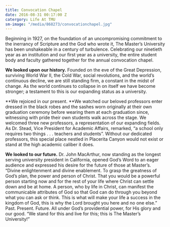 ```yaml
---
title: Convocation Chapel
date: 2016-08-31 00:17:00 Z
catergory: Life At TMU
sm-image: "/media/868273/convocationchapel.jpg"
---
```


Beginning in 1927, on the foundation of an uncompromising commitment to the inerrancy of Scripture and the God who wrote it, The Master’s University has been unshakeable in a century of turbulence. Celebrating our ninetieth year as an institution and our first year as a university, the entire student body and faculty gathered together for the annual convocation chapel.

**We looked upon our history.** Founded on the eve of the Great Depression, surviving World War II, the Cold War, social revolutions, and the world’s continuous decline, we are still standing firm, a constant in the midst of change. As the world continues to collapse in on itself we have become stronger; a testament to this is our expanding status as a university.

**We rejoiced in our present. **We watched our beloved professors enter dressed in the black robes and the sashes worn originally at their own graduation ceremony before wearing them at each graduation since, witnessing with pride their own students walk across the stage. We welcomed three new professors, a representation of our expanding fields. As Dr. Stead, Vice President for Academic Affairs, remarked, “a school only requires two things . . . teachers and students”. Without our dedicated professors, this special place nestled in Placerita Canyon would not exist or stand at the high academic caliber it does.

**We looked to our future.** Dr. John MacArthur, now standing as the longest serving university president in California, opened God’s Word to an eager audience and expressed his desire for the future of those at Master’s. “Divine enlightenment and divine enablement. To grasp the greatness of God’s plan, the power and person of Christ. That you would be a powerful person starting now and for the rest of your life where Christ can settle down and be at home. A person, who by life in Christ, can manifest the communicable attributes of God so that God can do through you beyond what you can ask or think. This is what will make your life a success in the kingdom of God, this is why the Lord brought you here and no one else.” Past. Present. Future. All under God’s providential power, for His glory and our good. “We stand for this and live for this; this is The Master’s University!”
